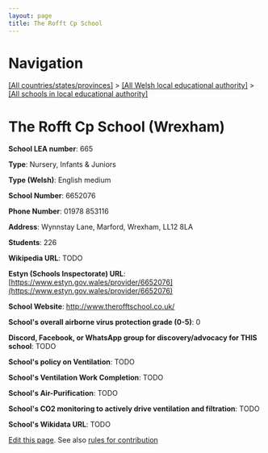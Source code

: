 ```yaml
---
layout: page
title: The Rofft Cp School
---
```

# Navigation

[[All countries/states/provinces]](../../..) > [[All Welsh local educational authority]](../..) > [[All schools in local educational authority]](..)

# The Rofft Cp School (Wrexham)

**School LEA number**: 665

**Type**: Nursery, Infants & Juniors

**Type (Welsh)**: English medium

**School Number**: 6652076

**Phone Number**: 01978 853116

**Address**: Wynnstay Lane, Marford, Wrexham, LL12 8LA

**Students**: 226

**Wikipedia URL**: TODO

**Estyn (Schools Inspectorate) URL**: [https://www.estyn.gov.wales/provider/6652076](https://www.estyn.gov.wales/provider/6652076)

**School Website**: http://www.therofftschool.co.uk/

**School's overall airborne virus protection grade (0-5)**: 0

**Discord, Facebook, or WhatsApp group for discovery/advocacy for THIS school**: TODO

**School's policy on Ventilation**: TODO

**School's Ventilation Work Completion**: TODO

**School's Air-Purification**: TODO

**School's CO2 monitoring to actively drive ventilation and filtration**: TODO

**School's Wikidata URL**: TODO




[Edit this page](https://github.com/VentilationProject/Wales/edit/prif/./Wrexham/The_Rofft_Cp_School.md). See also [rules for contribution](../../../contribution-rules/)